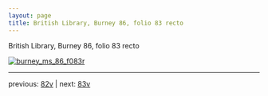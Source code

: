 ```yaml
---
layout: page
title: British Library, Burney 86, folio 83 recto
---
```


British Library, Burney 86, folio 83 recto

[![burney_ms_86_f083r](http://www.homermultitext.org/iipsrv?IIIF=/project/homer/pyramidal/deepzoom/bl/burney86imgs/v1/burney_ms_86_f083r.tif/full/800,/0/default.jpg)](http://www.homermultitext.org/ict2/?urn=urn:cite2:bl:burney86imgs.v1:burney_ms_86_f083r) 

---

previous:  [82v](../82v/) | next: [83v](../83v/)